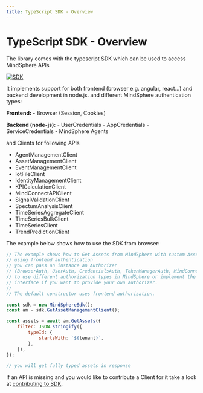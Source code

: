 ```yaml
---
title: TypeScript SDK - Overview
---
```


<!-- @format -->

# TypeScript SDK - Overview

The library comes with the typescript SDK which can be used to access MindSphere APIs

[![SDK](https://img.shields.io/badge/SDK-full%20documentation-%23009999.svg)](/docs/mindconnect-nodejs/sdk/index.html)

It implements support for both frontend (browser e.g. angular, react...) and backend development in node.js. and different MindSphere authentication types:

**Frontend:** - Browser (Session, Cookies)

**Backend (node-js):** - UserCredentials - AppCredentials - ServiceCredentials - MindSphere Agents

and Clients for following APIs

-   AgentManagementClient
-   AssetManagementClient
-   EventManagementClient
-   IotFileClient
-   IdentityManagementClient
-   KPICalculationClient
-   MindConnectAPIClient
-   SignalValidationClient
-   SpectumAnalysisClient
-   TimeSeriesAggregateClient
-   TimeSeriesBulkClient
-   TimeSeriesClient
-   TrendPredictionClient

The example below shows how to use the SDK from browser:

```javascript
// The example shows how to Get Assets from MindSphere with custom AssetType
// using frontend authentication
// you can pass an instance an Authorizer
// (BrowserAuth, UserAuth, CredentialsAuth, TokenManagerAuth, MindConnectAgent)
// to use different authorization types in MindSphere or implement the TokenRotation
// interface if you want to provide your own authorizer.
//
// The default constructor uses frontend authorization.

const sdk = new MindSphereSdk();
const am = sdk.GetAssetManagementClient();

const assets = await am.GetAssets({
    filter: JSON.stringify({
        typeId: {
            startsWith: `${tenant}`,
        },
    }),
});

// you will get fully typed assets in response
```

If an API is missing and you would like to contribute a Client for it take a look at [contributing to SDK](./contributing-to-sdk.html).
